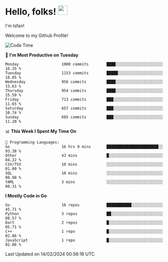 # Hello, folks! <img src="https://raw.githubusercontent.com/MartinHeinz/MartinHeinz/master/wave.gif" width="30px" height="30px" />

I'm Isfan!

Welcome to my Github Profile!

<!--START_SECTION:waka-->
![Code Time](http://img.shields.io/badge/Code%20Time-3%2C379%20hrs%2023%20mins-blue)

📅 **I'm Most Productive on Tuesday** 

```text
Monday                   1000 commits        ████░░░░░░░░░░░░░░░░░░░░░   16.35 % 
Tuesday                  1153 commits        █████░░░░░░░░░░░░░░░░░░░░   18.85 % 
Wednesday                956 commits         ████░░░░░░░░░░░░░░░░░░░░░   15.63 % 
Thursday                 954 commits         ████░░░░░░░░░░░░░░░░░░░░░   15.59 % 
Friday                   713 commits         ███░░░░░░░░░░░░░░░░░░░░░░   11.65 % 
Saturday                 657 commits         ███░░░░░░░░░░░░░░░░░░░░░░   10.74 % 
Sunday                   685 commits         ███░░░░░░░░░░░░░░░░░░░░░░   11.20 % 
```


📊 **This Week I Spent My Time On** 

```text
💬 Programming Languages: 
Go                       16 hrs 9 mins       ███████████████████████░░   93.38 % 
Other                    43 mins             █░░░░░░░░░░░░░░░░░░░░░░░░   04.22 % 
CSV/TSV                  10 mins             ░░░░░░░░░░░░░░░░░░░░░░░░░   01.00 % 
SQL                      10 mins             ░░░░░░░░░░░░░░░░░░░░░░░░░   00.98 % 
YAML                     3 mins              ░░░░░░░░░░░░░░░░░░░░░░░░░   00.31 % 
```

**I Mostly Code in Go** 

```text
Go                       16 repos            ███████████░░░░░░░░░░░░░░   45.71 % 
Python                   3 repos             ██░░░░░░░░░░░░░░░░░░░░░░░   08.57 % 
Dart                     2 repos             █░░░░░░░░░░░░░░░░░░░░░░░░   05.71 % 
C++                      1 repo              █░░░░░░░░░░░░░░░░░░░░░░░░   02.86 % 
JavaScript               1 repo              █░░░░░░░░░░░░░░░░░░░░░░░░   02.86 % 
```




 Last Updated on 14/02/2024 00:56:16 UTC
<!--END_SECTION:waka-->

<!--
**isfanazha/isfanazha** is a ✨ _special_ ✨ repository because its `README.md` (this file) appears on your GitHub profile.

Here are some ideas to get you started:

- 🔭 I’m currently working on ...
- 🌱 I’m currently learning ...
- 👯 I’m looking to collaborate on ...
- 🤔 I’m looking for help with ...
- 💬 Ask me about ...
- 📫 How to reach me: ...
- 😄 Pronouns: ...
- ⚡ Fun fact: ...
-->

